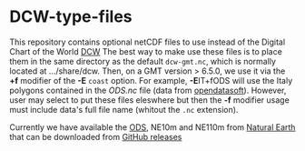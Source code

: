 # DCW-type-files
This repository contains optional netCDF files to use instead of the Digital Chart of the World [DCW](https://github.com/GenericMappingTools/dcw-gmt)
The best way to make use these files is to place them in the same directory as the default `dcw-gmt.nc`, which is normally located at .../share/dcw.
Then, on a GMT version > 6.5.0, we use it via the **+f** modifier of the **-E** `coast` option. For example, **-E**IT+fODS will use the Italy polygons
contained in the _ODS.nc_ file (data from [opendatasoft](https://public.opendatasoft.com/explore/dataset/world-administrative-boundaries)). However,
user may select to put these files eleswhere but then the **-f** modifier usage must include data's full file name (whitout the `.nc` extension).

Currently we have available the [ODS](https://public.opendatasoft.com/explore/dataset/world-administrative-boundaries), NE10m and NE110m from
[Natural Earth](https://www.naturalearthdata.com/)
that can be downloaded from [GitHub releases](https://github.com/GenericMappingTools/DCW-type_files/releases)
